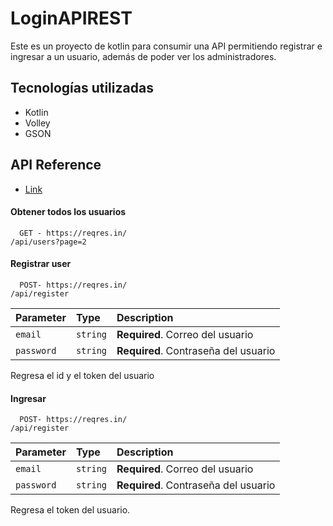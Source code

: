 
# LoginAPIREST

Este es un proyecto de kotlin para consumir una API permitiendo registrar e ingresar a un usuario, además de poder ver los administradores. 
 




## Tecnologías utilizadas
- Kotlin
- Volley 
- GSON 
  




## API Reference
- [Link](https://reqres.in/)

#### Obtener todos los usuarios

```http
  GET - https://reqres.in/
/api/users?page=2
```


#### Registrar user

```http
  POST- https://reqres.in/
/api/register
```

| Parameter | Type     | Description                       |
| :-------- | :------- | :-------------------------------- |
| `email`      | `string` | **Required**. Correo del usuario |
| `password`      | `string` | **Required**. Contraseña del usuario|

 Regresa el id y el token del usuario

 #### Ingresar

```http
  POST- https://reqres.in/
/api/register
```

| Parameter | Type     | Description                       |
| :-------- | :------- | :-------------------------------- |
| `email`      | `string` | **Required**. Correo del usuario |
| `password`      | `string` | **Required**. Contraseña del usuario |

 Regresa el token del usuario.

